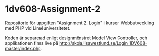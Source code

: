 # 1dv608-Assignment-2
Repositorie för uppgiften "Assignment 2. Login" i kursen Webbutveckling med PHP vid Linnéuniversitetet.

Koden är separerad enligt designmönstret Model View Controller, och applikationen finns live på http://skola.lisawestlund.se/Login_1DV608-master/index.php.
